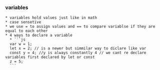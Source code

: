 ### variables
    * variables hold values just like in math
    * case sensetive
    * we use = to assign values and == to compare variablse if they are equal to each other
    * 4 ways to declare a variable
      * ```js
      var w = 1;
      let x = 2; // is a newer but simmilar way to diclare like var
      const y = 4; //y is always constantly 4 // we cant re declare variables first declared by let or const
      z = 5;
      ```
